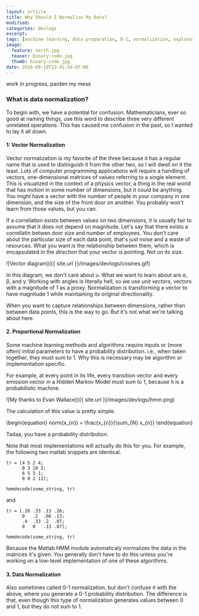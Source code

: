 ```yaml
---
layout: article
title: Why Should I Normalize My Data?
modified:
categories: devlogs
excerpt:
tags: [machine learning, data preparation, 0-1, normalization, explanations]
image:
  feature: north.jpg
  teaser: binary-code.jpg
  thumb: binary-code.jpg
date: 2016-09-19T13:41:54-07:00
---
```


work in progress, parden my mess

### What is data normalization?

To begin with, we have a potential for confusion. Mathematicians, ever so good at naming things, use this word to describe three very different unrelated operations. This has caused me confusion in the past, so I wanted to lay it all down. 

#### 1: Vector Normalization

Vector normalization is my favorite of the three because it has a regular name that is used to distinguish it from the other two, so I will dwell on it the least. Lots of computer programming applications will require a handling of vectors, one-dimensional matrices of values referring to a single element. This is visualized in the context of a physics vector, a thing in the real world that has motion in some number of dimensions, but it could be anything. You might have a vector with the number of people in your company in one dimension, and the size of the front door on another. You probably won't learn from those values, but you can. 

If a correllation exists between values on two dimensions, it is usually fair to assume that it does not depend on magnitude. Let's say that there exists a correllatin betwen door size and number of employees. You don't care about the particular size of each data point, that's just noise and a waste of resources. What you want is the relationship between them, which is encapsulated in the *direction* that your vector is pointing. Not on its size. 

![Vector diagram]({{ site.url }}/images/devlogs/cosines.gif)

In this diagram, we don't care about u. What we want to learn about are α, β, and γ. Working with angles is literally hell, so we use *unit vectors*, vectors with a magnitude of 1 as a proxy. Normalization is transforming a vector to have magnitude 1 while maintaining its original directionality. 

When you want to capture relationships between dimensions, rather than between data points, this is the way to go. But it's not what we're talking about here. 


#### 2. Proportional Normalization

Some machine learning methods and algorithms require inputs or (more often) initial parameters to have a probability distribution. i.e., when taken together, they must sum to 1. Why this is necessary may be algorithm or implementation specific. 

For example, at every point in its life, every transition vector and every emission vector in a Hidden Markov Model must sum to 1, because it is a probabilistic machine. 

![My thanks to Evan Wallace]({{ site.url }}/images/devlogs/hmm.png)

The calculation of this value is pretty simple. 

<div>
\begin{equation}
	norm(x_{n}) = \frac{x_{n}}{\sum_{N} x_{n}}
\end{equation}
</div>

Tadaa, you have a probability distribution. 

Note that most implementations will actually do this for you. For example, the following two matlab snippets are identical. 


    tr = [4 5 2 4;
          0 3 10 2;
          6 5 3 1;
          0 0 2 13];

    hmmdecode(some_string, tr)

and 

	tr = [.26 .33 .13 .26;
	      0   .2  .66 .13;
	      .4  .33 .2  .07;
	      0   0   .13 .87];

	hmmdecode(some_string, tr)

Because the Matlab HMM module automaticaly normalizes the data in the matrices it's given. You generally don't have to do this unless you're working on a low-level implementation of one of these algorithms. 


#### 3. Data Normalization

Also sometimes called 0-1 normalization, but don't confuse it with the above, where you generate a 0-1 probability distribution. The difference is that, even though this type of normalization generates values between 0 and 1, but they do not sum to 1. 

